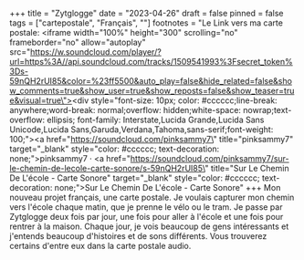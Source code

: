 +++
title = "Zytglogge"
date = "2023-04-26"
draft = false
pinned = false
tags = ["cartepostale", "Français", ""]
footnotes = "Le Link vers ma carte postale: <iframe width=\"100%\" height=\"300\" scrolling=\"no\" frameborder=\"no\" allow=\"autoplay\" src=\"https://w.soundcloud.com/player/?url=https%3A//api.soundcloud.com/tracks/1509541993%3Fsecret_token%3Ds-59nQH2rUI85&color=%23ff5500&auto_play=false&hide_related=false&show_comments=true&show_user=true&show_reposts=false&show_teaser=true&visual=true\"></iframe><div style=\"font-size: 10px; color: #cccccc;line-break: anywhere;word-break: normal;overflow: hidden;white-space: nowrap;text-overflow: ellipsis; font-family: Interstate,Lucida Grande,Lucida Sans Unicode,Lucida Sans,Garuda,Verdana,Tahoma,sans-serif;font-weight: 100;\"><a href=\"https://soundcloud.com/pinksammy7\" title=\"pinksammy7\" target=\"_blank\" style=\"color: #cccccc; text-decoration: none;\">pinksammy7</a> · <a href=\"https://soundcloud.com/pinksammy7/sur-le-chemin-de-lecole-carte-sonore/s-59nQH2rUI85\" title=\"Sur Le Chemin De L&#x27;école - Carte Sonore\" target=\"_blank\" style=\"color: #cccccc; text-decoration: none;\">Sur Le Chemin De L&#x27;école - Carte Sonore</a></div>"
+++
Mon nouveau projet français, une carte postale. Je voulais capturer mon chemin vers l'école chaque matin, que je prenne le vélo ou le tram. Je passe par Zytglogge deux fois par jour, une fois pour aller à l'école et une fois pour rentrer à la maison. Chaque jour, je vois beaucoup de gens intéressants et j'entends beaucoup d'histoires et de sons différents. Vous trouverez certains d'entre eux dans la carte postale audio.